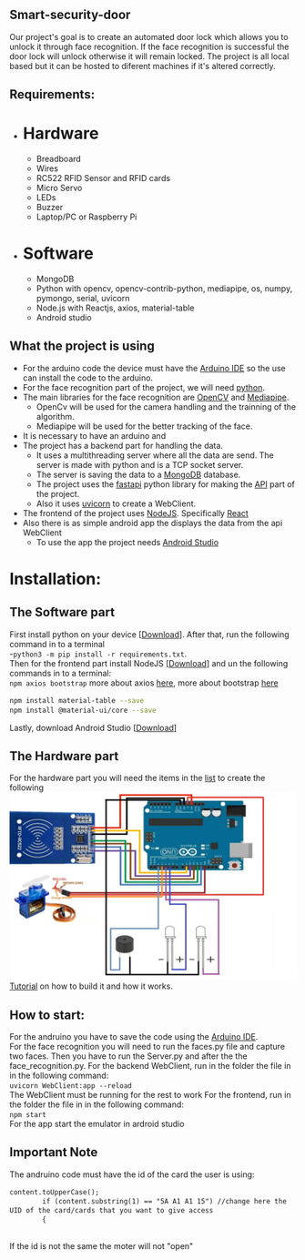 ## Smart-security-door
Our project's goal is to create an automated door lock which allows you to unlock it through face recognition. If the face recognition is successful the door lock will unlock otherwise it will remain locked. The project is all local based but it can be hosted to diferent machines if it's altered correctly. 

## Requirements:
 - # Hardware
   -  Breadboard
   -  Wires
   -  RC522 RFID Sensor and RFID cards
   -  Micro Servo 
   -  LEDs 
   -  Buzzer
   -  Laptop/PC or Raspberry Pi
 
 - # Software
   -  MongoDB
   -  Python with opencv, opencv-contrib-python, mediapipe, os, numpy, pymongo, serial, uvicorn
   -  Node.js with Reactjs, axios,  material-table
   -  Android studio
   
## What the project is using
 - For the arduino code the device must have the <a href="https://www.arduino.cc/en/software">Arduino IDE</a> so the use can install the code to the arduino.
 - For the face recognition part of the project, we will need <a href="https://www.python.org/">python</a>.
 - The main libraries for the face recognition are <a href="https://opencv.org/">OpenCV</a> and <a href="https://google.github.io/mediapipe/">Mediapipe</a>.
   -  OpenCv will be used for the camera handling and the trainning of the algorithm.
   -  Mediapipe will be used for the better tracking of the face.
 - It is necessary to have an arduino and  
 - The project has a backend part for handling the data.
   - It uses a multithreading server where all the data are send. The server is made with python and is a TCP socket server.
   - The server is saving the data to a <a href="https://www.mongodb.com/">MongoDB</a> database.
   - The project uses the <a href="https://fastapi.tiangolo.com/">fastapi</a> python library for making the <a href="https://www.redhat.com/en/topics/api/what-is-a-rest-api#:~:text=A%20REST%20API%20(also%20known,by%20computer%20scientist%20Roy%20Fielding.">API</a> part of the project.
   - Also it uses <a href="https://www.uvicorn.org/">uvicorn</a> to create a WebClient.
 - The frontend of the project uses <a href="https://nodejs.org/">NodeJS</a>. Specifically <a href="https://reactjs.org/">React</a>
 - Also there is as simple android app the displays the data from the api WebClient
   - To use the app the project needs <a href="https://www.mongodb.com/">Android Studio</a>
 
# Installation:
## The Software part
 First install python on your device [<a href="https://www.python.org/downloads/">Download</a>]. After that, run the following command in to a terminal<br />
  -```python3 -m pip install -r requirements.txt```.<br />
 Then for the frontend part install NodeJS [<a href="https://nodejs.org/en/download/">Download</a>] and un the following commands in to a terminal: <br />
   ```npm axios bootstrap``` more about axios <a href="https://www.npmjs.com/package/axios">here</a>, more about bootstrap <a href="https://getbootstrap.com/">here</a><br />
   ```bash 
   npm install material-table --save
   npm install @material-ui/core --save
   ```
 Lastly, download Android Studio [<a href="https://developer.android.com/studio?gclid=Cj0KCQiA9OiPBhCOARIsAI0y71DaIBNJtUiDsKBke08osAMGXi8kei2DlyRLMzUNe1EAWD54G80AkswaAuqrEALw_wcB&gclsrc=aw.ds#downloads">Download</a>]
 
## The Hardware part
 For the hardware part you will need the items in the [list](##Hardware) to create the following
 ![](Misc/Sketch.png)
 <a href="https://www.youtube.com/watch?v=wHEwZ1uJExM">Tutorial</a> on how to build it and how it works.

## How to start:
For the andruino you have to save the code using the [Arduino IDE](##What-the-project-is-using).<br />
For the face recognition you will need to run the faces.py file and capture two faces. Then you have to run the Server.py and after the the face_recognition.py.
For the backend WebClient, run in the folder the file in in the following command:<br />
```uvicorn WebClient:app --reload```<br />
The WebClient must be running for the rest to work
For the frontend, run in the folder the file in in the following command:<br />
```npm start```<br />
For the app start the emulator in ardroid studio

## Important Note
The andruino code must have the id of the card the user is using:<br />
```arduino
content.toUpperCase();
        if (content.substring(1) == "5A A1 A1 15") //change here the UID of the card/cards that you want to give access
        {  
 ```
 <br />
 If the id is not the same the moter will not "open"    
